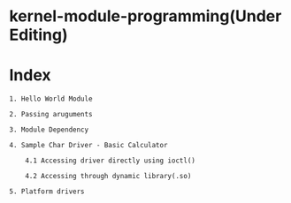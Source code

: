 kernel-module-programming(Under Editing)
=========================

Index
=====

	1. Hello World Module

	2. Passing aruguments

	3. Module Dependency

	4. Sample Char Driver - Basic Calculator
		
		4.1 Accessing driver directly using ioctl()

		4.2 Accessing through dynamic library(.so)	

	5. Platform drivers
